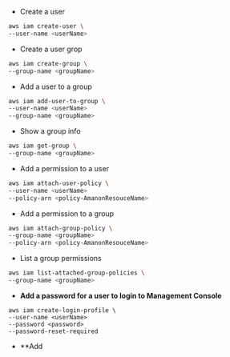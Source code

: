 - Create a user
```bash
aws iam create-user \
--user-name <userName>
```
- Create a user grop
```bash
aws iam create-group \
--group-name <groupName>
```
- Add a user to a group
```bash
aws iam add-user-to-group \
--user-name <userName>
--group-name <groupName>
```
- Show a group info
```bash
aws iam get-group \
--group-name <groupName>
```
- Add a permission to a user
```bash
aws iam attach-user-policy \
--user-name <userName>
--policy-arn <policy-AmanonResouceName>
```
- Add a permission to a group
```bash
aws iam attach-group-policy \
--group-name <groupName>
--policy-arn <policy-AmanonResouceName>
```
- List a group permissions
```bash
aws iam list-attached-group-policies \
--group-name <groupName>
```
- **Add a password for a user to login to Management Console**
```
aws iam create-login-profile \
--user-name <userName>
--password <password>
--password-reset-required
```
- **Add 
